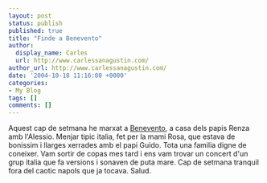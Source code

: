 ```yaml
---
layout: post
status: publish
published: true
title: "Finde a Benevento"
author:
  display_name: Carles
  url: http://www.carlessanagustin.com/
author_url: http://www.carlessanagustin.com/
date: '2004-10-18 11:16:00 +0000'
categories:
- My Blog
tags: []
comments: []
---
```

Aquest cap de setmana he marxat a [Benevento](http://www.viamichelin.com/viamichelin/gbr/dyn/controller/mapPerformPage?strAddress=&strLocation=benevento&strCP=&strCountry=000000612&strStartAddress=&strStartCity=&strStartCP=&strStartCityCountry=000001138&strDestAddress=&strDestCity=&strDestCP=&strDestCityCountry=000001138), a casa dels papis Renza amb l'Alessio. Menjar tipic italia, fet per la mami Rosa, que estava de bonissim i llarges xerrades amb el papi Guido. Tota una familia digne de coneixer. Vam sortir de copas mes tard i ens vam trovar un concert d'un grup italia que fa versions i sonaven de puta mare. Cap de setmana tranquil fora del caotic napols que ja tocava.
Salud.
